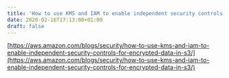 ```yaml
---
title: 'How to use KMS and IAM to enable independent security controls for encrypted data in S3'
date: 2020-02-16T17:13:00+01:00
draft: false
---
```


[https://aws.amazon.com/blogs/security/how-to-use-kms-and-iam-to-enable-independent-security-controls-for-encrypted-data-in-s3/](https://aws.amazon.com/blogs/security/how-to-use-kms-and-iam-to-enable-independent-security-controls-for-encrypted-data-in-s3/)